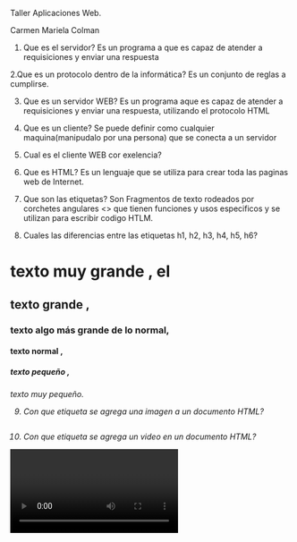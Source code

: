 Taller Aplicaciones Web.

Carmen Mariela Colman


1. Que es el servidor?
	Es un programa a que es capaz  de atender a requisiciones y enviar una respuesta

2.Que es un protocolo dentro de la informática?
	Es un conjunto de reglas a cumplirse.	

3. Que es un servidor WEB?
	Es un programa aque es capaz de atender a requisiciones y enviar una respuesta, utilizando el protocolo HTML

4. Que es un cliente?
	Se puede definir como cualquier maquina(manipudalo por una persona) que se conecta a un servidor

5. Cual es el cliente WEB cor exelencia?

	
6. Que es HTML?
Es un lenguaje  que se utiliza para crear toda las paginas web de Internet. 


7. Que son las etiquetas?
Son Fragmentos  de texto rodeados por corchetes angulares <> que tienen funciones y usos especificos y se utilizan para escribir codigo HTLM.

8. Cuales las diferencias entre las etiquetas h1, h2, h3, h4, h5, h6?
<h1> texto muy grande ,
 el <h2> texto grande , 
 <h3> texto algo más grande de lo normal,
  <h4>texto normal ,
  <h5> texto pequeño ,
  <h6> texto muy pequeño.


9. Con que etiqueta se agrega una imagen a un documento HTML?
 <img> 

10. Con que etiqueta se agrega un video en un documento HTML?
 <video>

11. Con que etiqueta se agrega un sonido a un documento HTML?
<audio>

12. Con que atributo se indica a la imagen que se utiliza dentro de una etiqueta de imagen?

Una de las primeras ventajas que nos ofrecen estas etiquetas es la de utilizar formatos diferentes, dependiendo del soporte del navegador. Así pues, podríamos hacer algo como esto:
<picture>
  <source srcset="imagen.webp"> <!-- Formato WebP -->
  <source srcset="imagen.jxr"> <!-- Formato JPEG XR -->
  <img src="imagen.jpg" alt="Descripción de la imagen"> <!-- Fallback -->
</picture>
13. Como se indica al navegador que el documento esta escrito en ingles?
Idioma en el que está escrita la página. Se usan las iniciales como: es_ES: español España, en_US: ingles americano

14. Que es una lista ordenada?
elementos relacionados se muestran siguiendo un orden determinado.
En todos estos casos, la lista más adecuada es la lista ordenada, que se define mediante la etiqueta <ol>. Los elementos de la lista se definen mediante la etiqueta <li>, la misma que se utiliza en las listas no ordenadas.
<ol>
  <li>Enchufar correctamente</li>
  <li>Comprobar conexiones</li>
  <li>Encender el aparato</li>
</ol>


15. Que es un alista no ordenad?
Las listas desordenadas funcionan de manera similar a las ordenadas. La diferencia básica es que en el caso de las listas desordenadas no existen relaciones jerárquicas entre los elementos del elenco, por lo cual no se prevén ordenaciones progresivas como las obtenidas mediante números o letras.

Las listas desordenadas constan de una sola marca de apertura y cierre <UL></UL> y tantas marcas de lista como voces hay que ordenar <LI>. La sintaxis correcta para definir una lista desordenada es:

<UL>
<LI> Primera voz del menú
<LI> Segunda voz del menú
<LI> Tercera voz del menú
</UL>

16. Como se indica un parrafo?
<p>	Define una parte que debe mostrarse como un párrafo.


17. Como se indica la negrita, la cursiva, el subrayado, el tachado, el subindice y el superindice?

NEGRITA
*Existen dos etiquetas que hacen que nuestro texto se convierta en negrita. La utilización de cualquiera de ellas es en principio indiferente (aunque pueda atribuírseles un significado diferente a cada una de ellas no vamos a prestarle atención a esto ahora). La primera es la etiqueta <b> y la otra es la etiqueta <strong>.
CURSIVA
*Para escribir un texto en cursiva se ha utilizado mucho en el pasado la etiqueta <i> (que por supuesto debes cerrarla con la etiqueta </i>). También se ha utilizado la etiqueta <em>. Como en el caso de la negrita, aunque podrían atribuírseles distintos significados no vamos a prestarle atención a esta cuestión ahora. Aquí presentamos un ejemplo:

+SUBRAYADO U (DEPRECATED)
*Para que la palabra o el texto quedara subrayado se usó en el pasado el rodearlo con la etiqueta <u> y cerrarlo con su correspondiente etiqueta </u>. Así se subrayaría una frase:

*SUPERÍNDICES Y SUBÍNDICES

Mediante HTML también podemos escribir expresiones con símbolos matemáticos. Gracias a las etiquetas siguientes podrás escribir subíndices y superíndices fácilmente. La etiqueta <sub> te servirá para escribir un subíndice y <sup> será la etiqueta para un superíndice. Así nos queda un ejemplo como el siguiente:

18. Que es Git?
es un software de control de versiones diseñado por Linus Torvalds, pensando en la eficiencia y la confiabilidad del mantenimiento de versiones de aplicaciones cuando éstas tienen un gran número de archivos de código fuente.


19. Que es GitHub?
es una plataforma de desarrollo colaborativo de software para alojar proyectos utilizando el sistema de control de versiones Git. El código se almacena de forma pública, aunque también se puede hacer de forma privada, creando una cuenta de pago.


21. Que es clonar un repocitorio, cual comando se utiliza?
Si deseas obtener una copia de un repositorio Git existente —por ejemplo, un proyecto en el que te gustaría contribuir— el comando que necesitas es git clone. Si estás familizarizado con otros sistemas de control de versiones como Subversion, verás que el comando es clone y no checkout. Es una distinción importante, ya que Git recibe una copia de casi todos los datos que tiene el servidor. Cada versión de cada archivo de la historia del proyecto es descargado cuando ejecutas git clone.
$ git clone git://github.com/schacon/grit.git


22. Que es un commit?
 Realiza el commit de los archivos que han sido registrados (con git-add)
      -a : Automáticamente registra todos los archivos modificados
$ git commit



23. Que es un push?
Guarda los cambios en un repositorio remoto

24. Que es la rama master?
La rama por defecto de Git es la rama master . Con la primera confirmación de cambios que realicemos, se creará esta rama principal master apuntando a dicha confirmación.

25. 